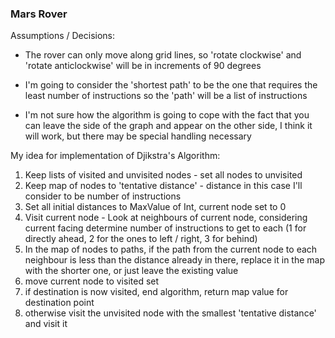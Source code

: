 ### Mars Rover

Assumptions / Decisions:
- The rover can only move along grid lines, so 'rotate clockwise' and 'rotate anticlockwise' will be in increments of 90 degrees

- I'm going to consider the 'shortest path' to be the one that requires the least number of instructions so the 'path' will be a
list of instructions

- I'm not sure how the algorithm is going to cope with the fact that you can leave the side of the graph
and appear on the other side, I think it will work, but there may be special handling necessary

My idea for implementation of Djikstra's Algorithm:

1) Keep lists of visited and unvisited nodes - set all nodes to unvisited
2) Keep map of nodes to 'tentative distance' - distance in this case I'll consider to be number of instructions
3) Set all initial distances to MaxValue of Int, current node set to 0
4) Visit current node - Look at neighbours of current node, considering current facing determine number of instructions to
  get to each (1 for directly ahead, 2 for the ones to left / right, 3 for behind)
5) In the map of nodes to paths, if the path from the current node to each neighbour is less than the distance
  already in there, replace it in the map with the shorter one, or just leave the existing value
6) move current node to visited set
7) if destination is now visited, end algorithm, return map value for destination point
8) otherwise visit the unvisited node with the smallest 'tentative distance' and visit it
    
